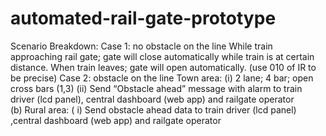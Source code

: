 # automated-rail-gate-prototype
Scenario Breakdown: Case 1: no obstacle on the line 
While train approaching rail gate; gate will close automatically while train is at certain distance. 
When train leaves; gate will open automatically. (use 010 of IR to be precise)
Case 2: obstacle on the line Town area:
(i) 2 lane; 4 bar; open cross bars (1,3) 
(ii) Send “Obstacle ahead” message with alarm to train driver (lcd panel), central dashboard (web app) and railgate operator      
(b) Rural area:  (
i) Send obstacle ahead data to train driver (lcd panel) ,central dashboard (web app) and railgate operator
